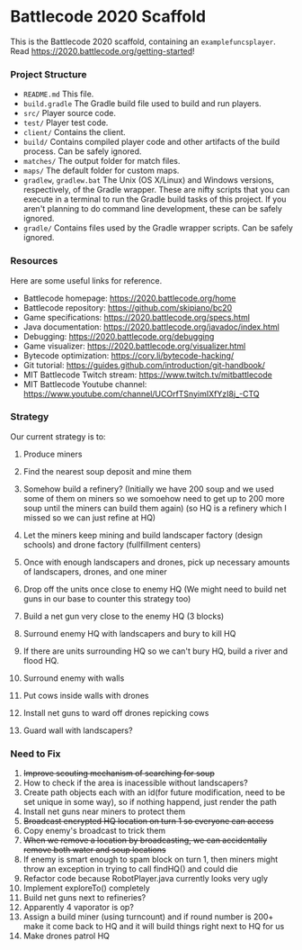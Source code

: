 # Battlecode 2020 Scaffold

This is the Battlecode 2020 scaffold, containing an `examplefuncsplayer`. Read https://2020.battlecode.org/getting-started!

### Project Structure

- `README.md`
    This file.
- `build.gradle`
    The Gradle build file used to build and run players.
- `src/`
    Player source code.
- `test/`
    Player test code.
- `client/`
    Contains the client.
- `build/`
    Contains compiled player code and other artifacts of the build process. Can be safely ignored.
- `matches/`
    The output folder for match files.
- `maps/`
    The default folder for custom maps.
- `gradlew`, `gradlew.bat`
    The Unix (OS X/Linux) and Windows versions, respectively, of the Gradle wrapper. These are nifty scripts that you can execute in a terminal to run the Gradle build tasks of this project. If you aren't planning to do command line development, these can be safely ignored.
- `gradle/`
    Contains files used by the Gradle wrapper scripts. Can be safely ignored.

### Resources

Here are some useful links for reference.

- Battlecode homepage:
https://2020.battlecode.org/home
- Battlecode repository:
https://github.com/skipiano/bc20
- Game specifications:
https://2020.battlecode.org/specs.html
- Java documentation:
https://2020.battlecode.org/javadoc/index.html
- Debugging:
https://2020.battlecode.org/debugging
- Game visualizer:
https://2020.battlecode.org/visualizer.html
- Bytecode optimization:
https://cory.li/bytecode-hacking/
- Git tutorial:
https://guides.github.com/introduction/git-handbook/
- MIT Battlecode Twitch stream:
https://www.twitch.tv/mitbattlecode
- MIT Battlecode Youtube channel:
https://www.youtube.com/channel/UCOrfTSnyimIXfYzI8j_-CTQ

### Strategy

Our current strategy is to:
1. Produce miners
2. Find the nearest soup deposit and mine them
3. Somehow build a refinery? (Initially we have 200 soup and we used some of them on miners so we somoehow need to get up to 200 more soup until the miners can build them again) (so HQ is a refinery which I missed so we can just refine at HQ)
4. Let the miners keep mining and build landscaper factory (design schools) and drone factory (fullfillment centers)
5. Once with enough landscapers and drones, pick up necessary amounts of landscapers, drones, and one miner
6. Drop off the units once close to enemy HQ (We might need to build net guns in our base to counter this strategy too)
7. Build a net gun very close to the enemy HQ (3 blocks)
8. Surround enemy HQ with landscapers and bury to kill HQ
9. If there are units surrounding HQ so we can't bury HQ, build a river and flood HQ.

1. Surround enemy with walls
2. Put cows inside walls with drones
3. Install net guns to ward off drones repicking cows
4. Guard wall with landscapers?

### Need to Fix

1. ~~Improve scouting mechanism of searching for soup~~
2. How to check if the area is inacessible without landscapers?
3. Create path objects each with an id(for future modification, need to be set unique in some way), so if nothing happend, just render the path
4. Install net guns near miners to protect them
5. ~~Broadcast encrypted HQ location on turn 1 so everyone can access~~
6. Copy enemy's broadcast to trick them
7. ~~When we remove a location by broadcasting, we can accidentally remove both water and soup locations~~
8. If enemy is smart enough to spam block on turn 1, then miners might throw an exception in trying to call findHQ() and could die
9. Refactor code because RobotPlayer.java currently looks very ugly
10. Implement exploreTo() completely
11. Build net guns next to refineries?
12. Apparently 4 vaporator is op?
13. Assign a build miner (using turncount) and if round number is 200+ make it come back to HQ and it will build things right next to HQ for us
14. Make drones patrol HQ